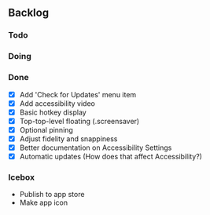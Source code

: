 ## Backlog
### Todo

### Doing

### Done
- [x] Add 'Check for Updates' menu item
- [x] Add accessibility video
- [x] Basic hotkey display
- [x] Top-top-level floating (.screensaver)
- [x] Optional pinning
- [x] Adjust fidelity and snappiness
- [x] Better documentation on Accessibility Settings
- [x] Automatic updates (How does that affect Accessibility?)

### Icebox
- Publish to app store
- Make app icon
